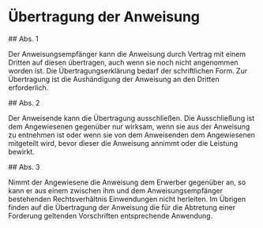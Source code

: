 # Übertragung der Anweisung



\#\# Abs. 1

 Der Anweisungsempfänger kann die Anweisung durch Vertrag mit einem Dritten auf diesen übertragen, auch wenn sie noch nicht angenommen worden ist. Die Übertragungserklärung bedarf der schriftlichen Form. Zur Übertragung ist die Aushändigung der Anweisung an den Dritten erforderlich.

\#\# Abs. 2

 Der Anweisende kann die Übertragung ausschließen. Die Ausschließung ist dem Angewiesenen gegenüber nur wirksam, wenn sie aus der Anweisung zu entnehmen ist oder wenn sie von dem Anweisenden dem Angewiesenen mitgeteilt wird, bevor dieser die Anweisung annimmt oder die Leistung bewirkt.

\#\# Abs. 3

 Nimmt der Angewiesene die Anweisung dem Erwerber gegenüber an, so kann er aus einem zwischen ihm und dem Anweisungsempfänger bestehenden Rechtsverhältnis Einwendungen nicht herleiten. Im Übrigen finden auf die Übertragung der Anweisung die für die Abtretung einer Forderung geltenden Vorschriften entsprechende Anwendung. 

